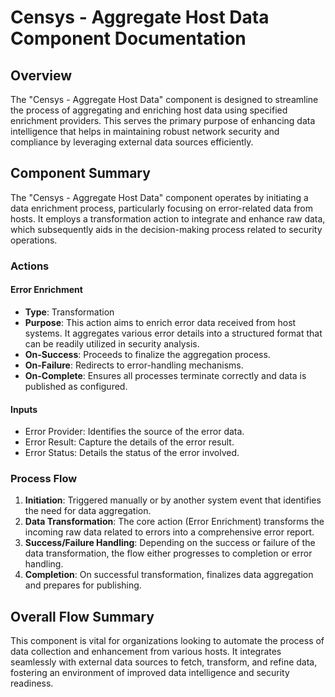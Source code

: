 # Censys - Aggregate Host Data Component Documentation

## Overview
The "Censys - Aggregate Host Data" component is designed to streamline the process of aggregating and enriching host data using specified enrichment providers. This serves the primary purpose of enhancing data intelligence that helps in maintaining robust network security and compliance by leveraging external data sources efficiently.

## Component Summary
The "Censys - Aggregate Host Data" component operates by initiating a data enrichment process, particularly focusing on error-related data from hosts. It employs a transformation action to integrate and enhance raw data, which subsequently aids in the decision-making process related to security operations.

### Actions
#### Error Enrichment
- **Type**: Transformation
- **Purpose**: This action aims to enrich error data received from host systems. It aggregates various error details into a structured format that can be readily utilized in security analysis.
- **On-Success**: Proceeds to finalize the aggregation process.
- **On-Failure**: Redirects to error-handling mechanisms.
- **On-Complete**: Ensures all processes terminate correctly and data is published as configured.

#### Inputs
  - Error Provider: Identifies the source of the error data.
  - Error Result: Capture the details of the error result.
  - Error Status: Details the status of the error involved.

### Process Flow
1. **Initiation**: Triggered manually or by another system event that identifies the need for data aggregation.
2. **Data Transformation**: The core action (Error Enrichment) transforms the incoming raw data related to errors into a comprehensive error report.
3. **Success/Failure Handling**: Depending on the success or failure of the data transformation, the flow either progresses to completion or error handling.
4. **Completion**: On successful transformation, finalizes data aggregation and prepares for publishing.

## Overall Flow Summary
This component is vital for organizations looking to automate the process of data collection and enhancement from various hosts. It integrates seamlessly with external data sources to fetch, transform, and refine data, fostering an environment of improved data intelligence and security readiness.


